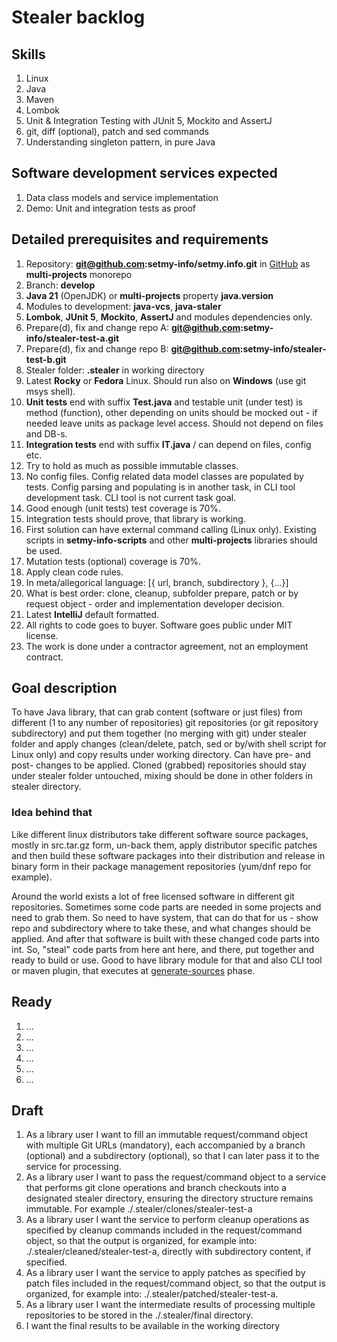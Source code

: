 # Stealer backlog

## Skills

1. Linux
2. Java
3. Maven
4. Lombok
5. Unit & Integration Testing with JUnit 5, Mockito and AssertJ
6. git, diff (optional), patch and sed commands
7. Understanding singleton pattern, in pure Java

## Software development services expected

1. Data class models and service implementation
2. Demo: Unit and integration tests as proof

## Detailed prerequisites and requirements

1. Repository: **git@github.com:setmy-info/setmy.info.git** in [GitHub](https://github.com/setmy-info/setmy.info) as
   **multi-projects** monorepo
2. Branch: **develop**
3. **Java 21** (OpenJDK) or **multi-projects** property **java.version**
4. Modules to development: **java-vcs**, **java-staler**
5. **Lombok**, **JUnit 5**, **Mockito**, **AssertJ** and modules dependencies only.
6. Prepare(d), fix and change repo A: **git@github.com:setmy-info/stealer-test-a.git**
7. Prepare(d), fix and change repo B: **git@github.com:setmy-info/stealer-test-b.git**
8. Stealer folder: **.stealer**  in working directory
9. Latest **Rocky** or **Fedora** Linux. Should run also on **Windows** (use git msys shell).
10. **Unit tests** end with suffix **Test.java** and testable unit (under test) is method (function), other depending on
    units should be mocked out - if needed leave units as package level access. Should not depend on files and DB-s.
11. **Integration tests** end with suffix **IT.java** / can depend on files, config etc.
12. Try to hold as much as possible immutable classes.
13. No config files. Config related data model classes are populated by tests. Config parsing and populating is in
    another task, in CLI tool development task. CLI tool is not current task goal.
14. Good enough (unit tests) test coverage is 70%.
15. Integration tests should prove, that library is working.
16. First solution can have external command calling (Linux only). Existing scripts in **setmy-info-scripts** and other
    **multi-projects** libraries should be used.
17. Mutation tests (optional) coverage is 70%.
18. Apply clean code rules.
19. In meta/allegorical language: [{ url, branch, subdirectory }, {...}]
20. What is best order: clone, cleanup, subfolder prepare, patch or by request object - order and implementation
    developer decision.
21. Latest **IntelliJ** default formatted.
22. All rights to code goes to buyer. Software goes public under MIT license.
23. The work is done under a contractor agreement, not an employment contract.

## Goal description

To have Java library, that can grab content (software or just files) from different (1 to any number of repositories)
git repositories (or git repository subdirectory) and put them together (no merging with git) under
stealer folder and apply changes (clean/delete, patch, sed or by/with shell script for Linux only) and copy results
under working directory. Can have pre- and post- changes to be applied. Cloned (grabbed) repositories should stay under
stealer folder untouched, mixing should be done in other folders in stealer directory.

### Idea behind that

Like different linux distributors take different software source packages, mostly in src.tar.gz form, un-back them,
apply distributor specific patches and then build these software packages into their distribution and release in binary
form in their package management repositories (yum/dnf repo for example).

Around the world exists a lot of free licensed software in different git repositories. Sometimes some code parts are
needed in some projects and need to grab them. So need to have system, that can do that for us - show repo and
subdirectory where to take these, and what changes should be applied. And after that software is built with these
changed code parts into int. So, "steal" code parts from here ant here, and there, put together and ready to build or
use. Good to have library module for that and also CLI tool or maven plugin, that executes at
[generate-sources](https://maven.apache.org/guides/introduction/introduction-to-the-lifecycle.html#default-lifecycle)
phase.

## Ready

1. ...
2. ...
3. ...
4. ...
5. ...
6. ...

## Draft

1. As a library user I want to fill an immutable request/command object with multiple Git URLs (mandatory), each
   accompanied by a branch (optional) and a subdirectory (optional), so that I can later pass it to the service for
   processing.
2. As a library user I want to pass the request/command object to a service that performs git clone operations and
   branch checkouts into a designated stealer directory, ensuring the directory
   structure remains immutable. For example ./.stealer/clones/stealer-test-a
3. As a library user I want the service to perform cleanup operations as specified by cleanup commands included in the
   request/command object, so that the output is organized, for example into: ./.stealer/cleaned/stealer-test-a,
   directly with subdirectory content, if specified.
4. As a library user I want the service to apply patches as specified by patch files included in the request/command
   object, so that the output is organized, for example into: ./.stealer/patched/stealer-test-a.
5. As a library user I want the intermediate results of processing multiple repositories to be stored in the
   ./.stealer/final directory.
6. I want the final results to be available in the working directory
